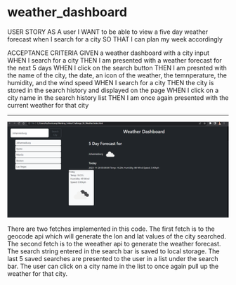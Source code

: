 # weather_dashboard

USER STORY
AS A user
I WANT to be able to view a five day weather forecast when I search for a city
SO THAT I can plan my week accordingly

ACCEPTANCE CRITERIA
GIVEN a weather dashboard with a city input
WHEN I search for a city 
THEN I am presented with a weather forecast for the next 5 days
WHEN I click on the search button
THEN I am presnted with the name of the city, the date, an icon of the weather, the temnperature, the humidity, and the wind speed
WHEN I search for a city
THEN the city is stored in the search history and displayed on the page
WHEN I click on a city name in the search history list
THEN I am once again presented with the current weather for that city

__________________________________________

![screenshot](https://github.com/Levi-Man/weather_dashboard/blob/main/Images/Screenshot%202023-11-27%20213524.png)

There are two fetches implemented in this code. 
The first fetch is to the geocode api which will generate the lon and lat values of the city searched. 
The second fetch is to the weeather api to generate the weather forecast.
The search string entered in the search bar is saved to local storage.
The last 5 saved searches are presented to the user in a list under the search bar. 
The user can click on a city name in the list to once again pull up the weather for that city. 

